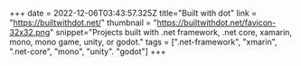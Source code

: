 +++
date = 2022-12-06T03:43:57.325Z
title="Built with dot"
link = "https://builtwithdot.net/"
thumbnail = "https://builtwithdot.net/favicon-32x32.png"
snippet="Projects built with .net framework, .net core, xamarin, mono, mono game, unity, or godot."
tags = [".net-framework", "xmarin", ".net-core", "mono", "unity". "godot"]
+++
